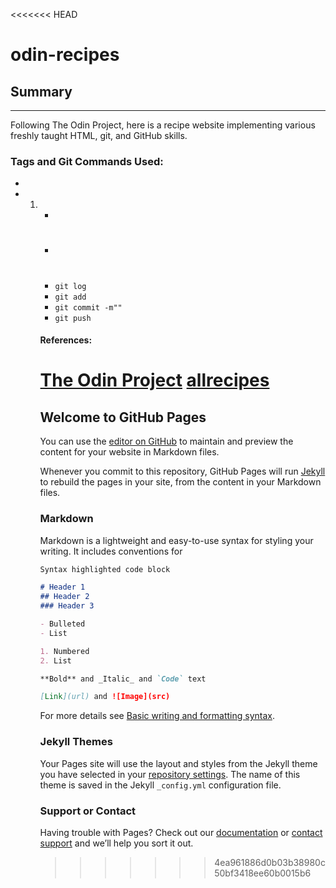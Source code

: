 <<<<<<< HEAD
# odin-recipes

## Summary
----------

Following The Odin Project, here is a recipe website implementing various freshly taught HTML, git, and GitHub skills. 

### Tags and Git Commands Used:
- <img>
- <ol>
- <ul>
- <a>
- <h1>
- `git log`
- `git add`
- `git commit -m""`
- `git push`

#### References:
<a href="https://www.theodinproject.com/lessons/foundations-recipes">The Odin Project</a>
<a href="https://www.allrecipes.com/">allrecipes</a>
=======
## Welcome to GitHub Pages

You can use the [editor on GitHub](https://github.com/AdrianOles/odin-recipes/edit/main/README.md) to maintain and preview the content for your website in Markdown files.

Whenever you commit to this repository, GitHub Pages will run [Jekyll](https://jekyllrb.com/) to rebuild the pages in your site, from the content in your Markdown files.

### Markdown

Markdown is a lightweight and easy-to-use syntax for styling your writing. It includes conventions for

```markdown
Syntax highlighted code block

# Header 1
## Header 2
### Header 3

- Bulleted
- List

1. Numbered
2. List

**Bold** and _Italic_ and `Code` text

[Link](url) and ![Image](src)
```

For more details see [Basic writing and formatting syntax](https://docs.github.com/en/github/writing-on-github/getting-started-with-writing-and-formatting-on-github/basic-writing-and-formatting-syntax).

### Jekyll Themes

Your Pages site will use the layout and styles from the Jekyll theme you have selected in your [repository settings](https://github.com/AdrianOles/odin-recipes/settings/pages). The name of this theme is saved in the Jekyll `_config.yml` configuration file.

### Support or Contact

Having trouble with Pages? Check out our [documentation](https://docs.github.com/categories/github-pages-basics/) or [contact support](https://support.github.com/contact) and we’ll help you sort it out.
>>>>>>> 4ea961886d0b03b38980c50bf3418ee60b0015b6
